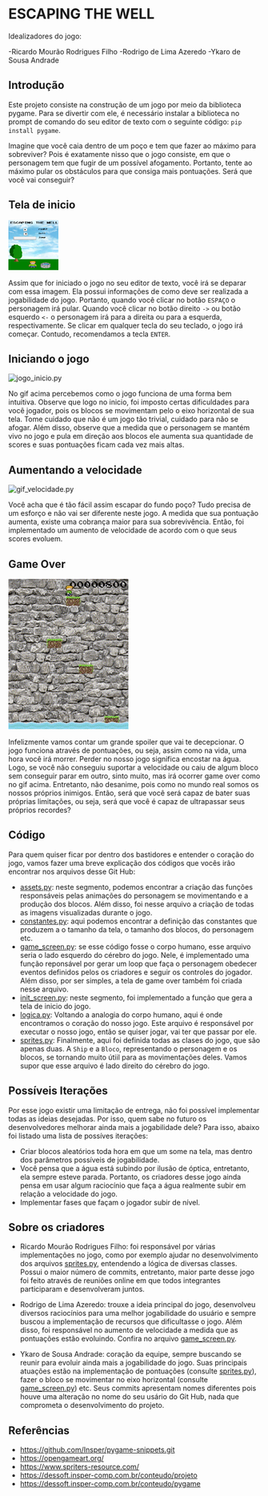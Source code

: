 # ESCAPING THE WELL

Idealizadores do jogo:

-Ricardo Mourão Rodrigues Filho
-Rodrigo de Lima Azeredo
-Ykaro de Sousa Andrade

## Introdução

Este projeto consiste na construção de um jogo por meio da biblioteca pygame. Para se divertir com ele, é necessário instalar a biblioteca no prompt de comando do seu editor de texto com o seguinte código: `pip install pygame`. 

Imagine que você caia dentro de um poço e tem que fazer ao máximo para sobreviver? Pois é exatamente nisso que o jogo consiste, em que o personagem tem que fugir de um possível afogamento. Portanto, tente ao máximo pular os obstáculos para que consiga mais pontuações. Será que você vai conseguir?

## Tela de inicio

<img src="readme/tela_inicio.png" height="100" width="100" >

Assim que for iniciado o jogo no seu editor de texto, você irá se deparar com essa imagem. Ela possui informações de como deve ser realizada a jogabilidade do jogo. Portanto, quando você clicar no botão `ESPAÇO` o personagem irá pular. Quando você clicar no botão direito `->` ou botão esquerdo `<-` o personagem irá para a direita ou para a esquerda, respectivamente. Se clicar em qualquer tecla do seu teclado, o jogo irá começar. Contudo, recomendamos a tecla `ENTER`.

## Iniciando o jogo

![jogo_inicio.py](readme/jogo_inicio.gif)

No gif acima percebemos como o jogo funciona de uma forma bem intuitiva. Observe que logo no inicio, foi imposto certas dificuldades para você jogador, pois os blocos se movimentam pelo o eixo horizontal de sua tela. Tome cuidado que não é um jogo tão trivial, cuidado para não se afogar. Além disso, observe que a medida que o personagem se mantém vivo no jogo e pula em direção aos blocos ele aumenta sua quantidade de scores e suas pontuações ficam cada vez mais altas.

## Aumentando a velocidade

![gif_velocidade.py](readme/gif_velocidade.gif)

Você acha que é tão fácil assim escapar do fundo poço? Tudo precisa de um esforço e não vai ser diferente neste jogo. A medida que sua pontuação aumenta, existe uma cobrança maior para sua sobrevivência. Então, foi implementado um aumento de velocidade de acordo com o que seus scores evoluem.

## Game Over

![game_over.py](readme/game_over.gif)

Infelizmente vamos contar um grande spoiler que vai te decepcionar. O jogo funciona através de pontuações, ou seja, assim como na vida, uma hora você irá morrer. Perder no nosso jogo significa encostar na água. Logo, se você não conseguiu suportar a velocidade ou caiu de algum bloco sem conseguir parar em outro, sinto muito, mas irá ocorrer game over como no gif acima. Entretanto, não desanime, pois como no mundo real somos os nossos próprios inimigos. Então, será que você será capaz de bater suas próprias limitações, ou seja, será que você é capaz de ultrapassar seus próprios recordes?

## Código

Para quem quiser ficar por dentro dos bastidores e entender o coração do jogo, vamos fazer uma breve explicação dos códigos que vocês irão encontrar nos arquivos desse Git Hub:

- [assets.py](assets.py): neste segmento, podemos encontrar a criação das funções responsáveis pelas animações do personagem se movimentando e a produção dos blocos. Além disso, foi nesse arquivo a criação de todas as imagens visualizadas durante o jogo.
- [constantes.py](constantes.py): aqui podemos encontrar a definição das constantes que produzem a o tamanho da tela, o tamanho dos blocos, do personagem etc.
- [game_screen.py](game_screen.py): se esse código fosse o corpo humano, esse arquivo seria o lado esquerdo do cérebro do jogo. Nele, é implementado uma função reponsável por gerar um loop que faça o personagem obedecer eventos definidos pelos os criadores e seguir os controles do jogador. Além disso, por ser simples, a tela de game over também foi criada nesse arquivo.
- [init_screen.py](init_screen.py): neste segmento, foi implementado a função que gera a tela de inicio do jogo.
- [logica.py](logica.py): Voltando a analogia do corpo humano, aqui é onde encontramos o coração do nosso jogo. Este arquivo é responsável por executar o nosso jogo, então se quiser jogar, vai ter que passar por ele.
- [sprites.py](sprites.py): Finalmente, aqui foi definida todas as clases do jogo, que são apenas duas. A `Ship` e a `Bloco`, representando o personagem e os blocos, se tornando muito útiil para as movimentações deles. Vamos supor que esse arquivo é lado direito do cérebro do jogo.

## Possíveis Iterações

Por esse jogo existir uma limitação de entrega, não foi possível implementar todas as ideias desejadas. Por isso, quem sabe no futuro os desenvolvedores melhorar ainda mais a jogabilidade dele? Para isso, abaixo foi listado uma lista de possíves iterações:

- Criar blocos aleatórios toda hora em que um some na tela, mas dentro dos parâmetros possíveis de jogabilidade.
- Você pensa que a água está subindo por ilusão de óptica, entretanto, ela sempre esteve parada. Portanto, os criadores desse jogo ainda pensa em usar algum raciocínio que faça a água realmente subir em relação a velocidade do jogo. 
- Implementar fases que façam o jogador subir de nível.

## Sobre os criadores

- Ricardo Mourão Rodrigues Filho: foi responsável por várias implementações no jogo, como por exemplo ajudar no desenvolvimento dos arquivos [sprites.py](sprites.py), entendendo a lógica de diversas classes. Possui o maior número de commits, entretanto, maior parte desse jogo foi feito através de reuniões online em que todos integrantes participaram e desenvolveram juntos.

- Rodrigo de Lima Azeredo: trouxe a ideia principal do jogo, desenvolveu diversos raciocínios para uma melhor jogabilidade do usuário e sempre buscou a implementação de recursos que dificultasse o jogo. Além disso, foi responsável no aumento de velocidade a medida que as pontuações estão evoluindo. Confira no arquivo [game_screen.py](game_screen.py).

- Ykaro de Sousa Andrade: coração da equipe, sempre buscando se reunir para evoluir ainda mais a jogabilidade do jogo. Suas principais atuações estão na implementação de pontuações (consulte [sprites.py](sprites.py)), fazer o bloco se movimentar no eixo horizontal (consulte [game_screen.py](game_screen.py)) etc. Seus commits apresentam nomes diferentes pois houve uma alteração no nome do seu usário do Git Hub, nada que comprometa o desenvolvimento do projeto.

## Referências

- https://github.com/Insper/pygame-snippets.git
- https://opengameart.org/
- https://www.spriters-resource.com/
- https://dessoft.insper-comp.com.br/conteudo/projeto
- https://dessoft.insper-comp.com.br/conteudo/pygame